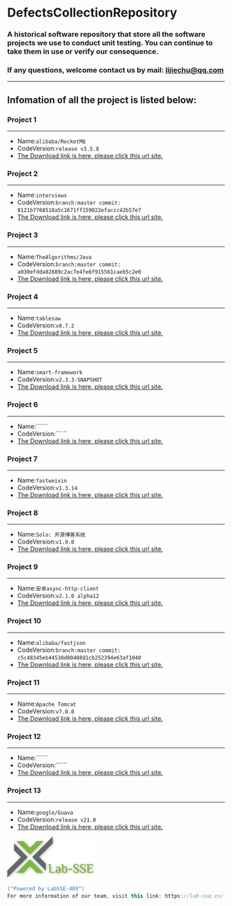 # DefectsCollectionRepository
### A historical software repository that store all the software projects we use to conduct unit testing. You can continue to take them in use or verify our consequence. 
### If any questions, welcome contact us by mail: lijiechu@qq.com
---
## Infomation of all the project is listed below:
### Project 1
---
- Name:```alibaba/RocketMQ```
- CodeVersion:```release v3.5.8```
- [The Download link is here, please click this url site.](https://github.com/alibaba/RocketMQ/releases/tag/v3.5.8)

### Project 2
---
- Name:```interviews```
- CodeVersion:```branch:master commit: 8121b7768518a5c1671ff159022efaccc42b57e7```
- [The Download link is here, please click this url site.](https://github.com/kdn251/interviews/tree/8121b7768518a5c1671ff159022efaccc42b57e7)

### Project 3
---
- Name:```TheAlgorithms/Java```
- CodeVersion:```branch:master commit: a030efdda82889c2ac7e4fe6f915561caeb5c2e0```
- [The Download link is here, please click this url site.](https://github.com/TheAlgorithms/Java/tree/a030efdda82889c2ac7e4fe6f915561caeb5c2e0)

### Project 4
---
- Name:```tablesaw```
- CodeVersion:```v0.7.2```
- [The Download link is here, please click this url site.](https://github.com/lwhite1/tablesaw/tree/v0.7.2)

### Project 5
---
- Name:```smart-framework```
- CodeVersion:```v2.3.3-SNAPSHOT```
- [The Download link is here, please click this url site.](http://git.oschina.net/huangyong/smart-framework)

### Project 6
---
- Name:``````
- CodeVersion:``````
- [The Download link is here, please click this url site.](http://git.oschina.net/huangyong/smart-framework)

### Project 7
---
- Name:```fastweixin```
- CodeVersion:```v1.3.14```
- [The Download link is here, please click this url site.](http://git.oschina.net/pyinjava/fastweixin/tree/v1.3.4)

### Project 8
---
- Name:```Solo: 开源博客系统```
- CodeVersion:```v1.9.0```
- [The Download link is here, please click this url site.](https://github.com/flyboss/solo/tree/v1.9.0)

### Project 9
---
- Name:```安卓async-http-client```
- CodeVersion:```v2.1.0 alpha12```
- [The Download link is here, please click this url site.](https://github.com/AsyncHttpClient/async-http-client)

### Project 10
---
- Name:```alibaba/fastjson```
- CodeVersion:```branch:master commit: c5c48345eb44538d80408d1cb252394e63af1040```
- [The Download link is here, please click this url site.](https://github.com/alibaba/fastjson/tree/c5c48345eb44538d80408d1cb252394e63af1040)

### Project 11
---
- Name:```Apache Tomcat```
- CodeVersion:```v7.0.0```
- [The Download link is here, please click this url site.](http://archive.apache.org/dist/tomcat/tomcat-7/v7.0.0-beta/)

### Project 12
---
- Name:``````
- CodeVersion:``````
- [The Download link is here, please click this url site.]()

### Project 13
---
- Name:```google/Guava```
- CodeVersion:```release v21.0```
- [The Download link is here, please click this url site.](https://github.com/google/guava/tree/v21.0)

 ![image](https://github.com/jaki2012/DefectsCollectionRepository/raw/master/Logo.png)
```java
("Powered by LabSSE-409")
For more information of our team, visit this link: https://lab-sse.cn/
```